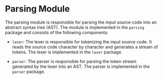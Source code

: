 # Parsing Module

The parsing module is responsible for parsing the input source code into an abstract syntax tree (AST). The module is implemented in the `parsing` package and consists of the following components:

- `lexer`: The lexer is responsible for tokenizing the input source code. It reads the source code character by character and generates a stream of tokens. The lexer is implemented in the `lexer` package.

- `parser`: The parser is responsible for parsing the token stream generated by the lexer into an AST. The parser is implemented in the `parser` package.

